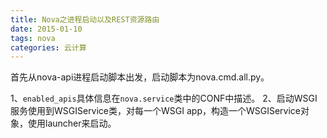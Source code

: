 ```yaml
---
title: Nova之进程启动以及REST资源路由    
date: 2015-01-10   
tags: nova
categories: 云计算
---
```


首先从nova-api进程启动脚本出发，启动脚本为nova.cmd.all.py。




1、`enabled_apis`具体信息在`nova.service`类中的CONF中描述。
2、启动WSGI服务使用到WSGIService类，对每一个WSGI app，构造一个WSGIService对象，使用launcher来启动。
